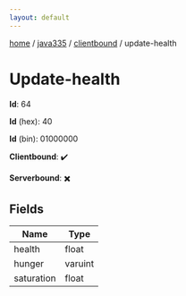 ```yaml
---
layout: default
---
```


[home](/)  /  [java335](/protocol/java335)  /  [clientbound](/protocol/java335/clientbound)  /  update-health

# Update-health

**Id**: 64

**Id** (hex): 40

**Id** (bin): 01000000

**Clientbound**: ✔️

**Serverbound**: ✖️

## Fields

Name | Type
---|---
health | float
hunger | varuint
saturation | float

